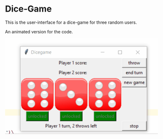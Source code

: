 # Dice-Game

This is the user-interface for a dice-game for three random users.

An animated version for the code.


![alt text](https://github.com/Ahmed-Gebril/Dice-Game/blob/master/Dice%20Game.gif)
